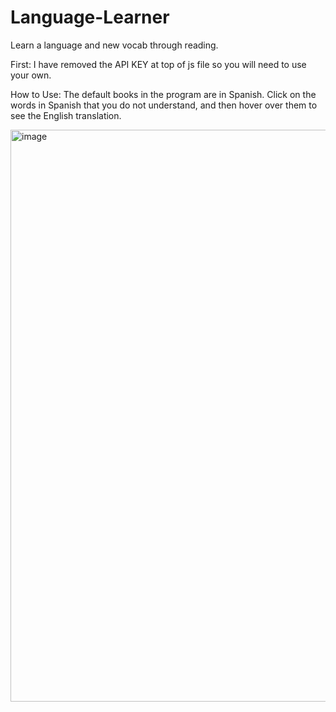 # Language-Learner
Learn a language and new vocab through reading.

First: I have removed the API KEY at top of js file so you will need to use your own.

How to Use: The default books in the program are in Spanish. Click on the words in Spanish that you do not understand, and then hover over them to see the English translation.

<img width="1127" height="915" alt="image" src="https://github.com/user-attachments/assets/c2925190-c488-4866-b58c-581878104d11" />

